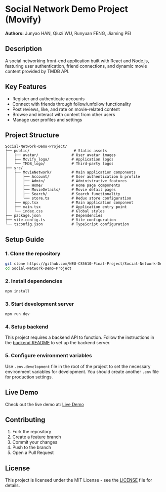 # Social Network Demo Project (Movify)

**Authors:** Junyao HAN, Qiuzi WU, Runyuan FENG, Jiaming PEI

## Description

A social networking front-end application built with React and Node.js, featuring user authentication, friend connections, and dynamic movie content provided by TMDB API.

## Key Features
- Register and authenticate accounts
- Connect with friends through follow/unfollow functionality
- Post reviews, like, and rate on movie-related content
- Browse and interact with content from other users
- Manage user profiles and settings

## Project Structure

```
Social-Network-Demo-Project/
├── public/                    # Static assets
│   ├── avatar/               # User avatar images
│   ├── Movify_logo/          # Application logos
│   └── TMDB_logo/            # Third-party logos
├── src/
│   ├── MovieNetwork/         # Main application components
│   │   ├── Account/          # User authentication & profile
│   │   ├── Admin/            # Administrative features
│   │   ├── Home/             # Home page components
│   │   ├── MovieDetails/     # Movie detail pages
│   │   ├── Search/           # Search functionality
│   │   └── store.ts          # Redux store configuration
│   ├── App.tsx               # Main application component
│   ├── main.tsx              # Application entry point
│   └── index.css             # Global styles
├── package.json              # Dependencies
├── vite.config.ts            # Vite configuration
└── tsconfig.json             # TypeScript configuration
```

## Setup Guide

### 1. Clone the repository
   ```bash
   git clone https://github.com/NEU-CS5610-Final-Project/Social-Network-Demo-Project.git
   cd Social-Network-Demo-Project
   ```

### 2. Install dependencies
   ```bash
   npm install
   ```

### 3. Start development server
   ```bash
   npm run dev
   ```

### 4. Setup backend
   This project requires a backend API to function.
   Follow the instructions in the [backend README](https://github.com/NEU-CS5610-Final-Project/Social-Network-Demo-Remote-Server/blob/main/README.md) to set up the backend server.

### 5. Configure environment variables
   Use `.env.development` file in the root of the project to set the necessary environment variables for development. You should create another `.env` file for production settings.

## Live Demo

Check out the live demo at: [Live Demo](https://movify-app.netlify.app/)

## Contributing

1. Fork the repository
2. Create a feature branch
3. Commit your changes
4. Push to the branch
5. Open a Pull Request

## License

This project is licensed under the MIT License - see the [LICENSE](LICENSE) file for details.
